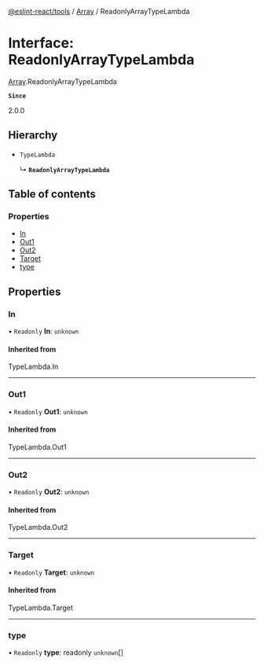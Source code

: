 [@eslint-react/tools](../README.md) / [Array](../modules/Array.md) / ReadonlyArrayTypeLambda

# Interface: ReadonlyArrayTypeLambda

[Array](../modules/Array.md).ReadonlyArrayTypeLambda

**`Since`**

2.0.0

## Hierarchy

- `TypeLambda`

  ↳ **`ReadonlyArrayTypeLambda`**

## Table of contents

### Properties

- [In](Array.ReadonlyArrayTypeLambda.md#in)
- [Out1](Array.ReadonlyArrayTypeLambda.md#out1)
- [Out2](Array.ReadonlyArrayTypeLambda.md#out2)
- [Target](Array.ReadonlyArrayTypeLambda.md#target)
- [type](Array.ReadonlyArrayTypeLambda.md#type)

## Properties

### In

• `Readonly` **In**: `unknown`

#### Inherited from

TypeLambda.In

___

### Out1

• `Readonly` **Out1**: `unknown`

#### Inherited from

TypeLambda.Out1

___

### Out2

• `Readonly` **Out2**: `unknown`

#### Inherited from

TypeLambda.Out2

___

### Target

• `Readonly` **Target**: `unknown`

#### Inherited from

TypeLambda.Target

___

### type

• `Readonly` **type**: readonly `unknown`[]
